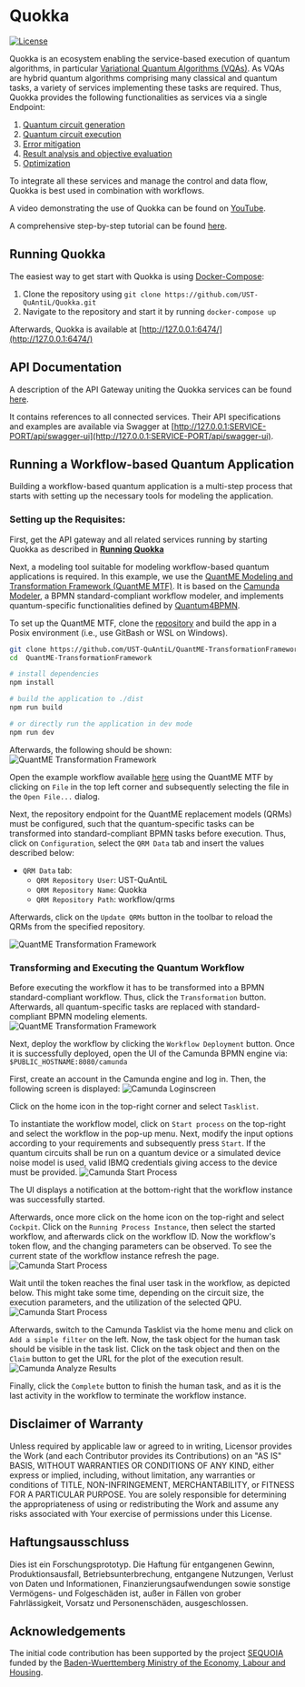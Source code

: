 # Quokka
[![License](https://img.shields.io/badge/License-Apache%202.0-blue.svg)](https://opensource.org/licenses/Apache-2.0)

Quokka is an ecosystem enabling the service-based execution of quantum algorithms, in particular [Variational Quantum Algorithms (VQAs)](https://www.nature.com/articles/s42254-021-00348-9).
As VQAs are hybrid quantum algorithms comprising many classical and quantum tasks, a variety of services implementing these tasks are required.
Thus, Quokka provides the following functionalities as services via a single Endpoint:
1. [Quantum circuit generation](https://github.com/UST-QuAntiL/quantum-circuit-generator)
2. [Quantum circuit execution](./services/execution-service)
3. [Error mitigation](https://github.com/UST-QuAntiL/error-mitigation-service)
4. [Result analysis and objective evaluation](https://github.com/UST-QuAntiL/objective-evaluation-service)
5. [Optimization](./services/optimization-service)

To integrate all these services and manage the control and data flow, Quokka is best used in combination with workflows.

A video demonstrating the use of Quokka can be found on [YouTube](https://www.youtube.com/watch?v=VQUz9Sj1r4M).

A comprehensive step-by-step tutorial can be found [here](#running-a-workflow-based-quantum-application).

## Running Quokka

The easiest way to get start with Quokka is using [Docker-Compose](https://docs.docker.com/compose/): 

1. Clone the repository using ``git clone https://github.com/UST-QuAntiL/Quokka.git``
2. Navigate to the repository and start it by running ``docker-compose up``

Afterwards, Quokka is available at [http://127.0.0.1:6474/](http://127.0.0.1:6474/)

## API Documentation

A description of the API Gateway uniting the Quokka services can be found [here](https://github.com/UST-QuAntiL/Quokka-Gateway).

It contains references to all connected services. 
Their API specifications and examples are available via Swagger at [http://127.0.0.1:SERVICE-PORT/api/swagger-ui](http://127.0.0.1:SERVICE-PORT/api/swagger-ui).

## Running a Workflow-based Quantum Application

Building a workflow-based quantum application is a multi-step process that starts with setting up the necessary tools for modeling the application.

### Setting up the Requisites:

First, get the API gateway and all related services running by starting Quokka as described in [**Running Quokka**](#running-quokka)

Next, a modeling tool suitable for modeling workflow-based quantum applications is required.
In this example, we use the [QuantME Modeling and Transformation Framework (QuantME MTF)](https://github.com/UST-QuAntiL/QuantME-TransformationFramework).
It is based on the [Camunda Modeler](https://camunda.com/platform/modeler/), a BPMN standard-compliant workflow modeler, and implements quantum-specific functionalities defined by [Quantum4BPMN](https://github.com/UST-QuAntiL/QuantME-Quantum4BPMN).

To set up the QuantME MTF, clone the [repository](https://github.com/UST-QuAntiL/QuantME-TransformationFramework) and build the app in a Posix environment (i.e., use GitBash or WSL on Windows).

```sh
git clone https://github.com/UST-QuAntiL/QuantME-TransformationFramework.git
cd  QuantME-TransformationFramework

# install dependencies
npm install

# build the application to ./dist
npm run build

# or directly run the application in dev mode
npm run dev
```

Afterwards, the following should be shown:
![QuantME Transformation Framework](./docs/modeler-after-build.png)

Open the example workflow available [here](./workflow/vqa_workflow_example.bpmn) using the QuantME MTF by clicking on ``File`` in the top left corner and subsequently selecting the file in the ``Open File...`` dialog.

Next, the repository endpoint for the QuantME replacement models (QRMs) must be configured, such that the quantum-specific tasks can be transformed into standard-compliant BPMN tasks before execution.
Thus, click on ``Configuration``, select the ``QRM Data`` tab and insert the values described below:
* ``QRM Data`` tab:
    * ``QRM Repository User``: UST-QuAntiL
    * ``QRM Repository Name``: Quokka
    * ``QRM Repository Path``: workflow/qrms

Afterwards, click on the ``Update QRMs`` button in the toolbar to reload the QRMs from the specified repository.

![QuantME Transformation Framework](./docs/modeler-configuration.png)

### Transforming and Executing the Quantum Workflow

Before executing the workflow it has to be transformed into a BPMN standard-compliant workflow.
Thus, click the ``Transformation`` button.
Afterwards, all quantum-specific tasks are replaced with standard-compliant BPMN modeling elements.
![QuantME Transformation Framework](./docs/modeler-transformation.png)

Next, deploy the workflow by clicking the ``Workflow Deployment`` button.
Once it is successfully deployed, open the UI of the Camunda BPMN engine via: ``$PUBLIC_HOSTNAME:8080/camunda``

First, create an account in the Camunda engine and log in. Then, the following screen is displayed:
![Camunda Loginscreen](./docs/camunda-loginscreen.png)

Click on the home icon in the top-right corner and select ``Tasklist``.

To instantiate the workflow model, click on ``Start process`` on the top-right and select the workflow in the pop-up menu.
Next, modify the input options according to your requirements and subsequently press ``Start``.
If the quantum circuits shall be run on a quantum device or a simulated device noise model is used, valid IBMQ credentials giving access to the device must be provided.
![Camunda Start Process](./docs/camunda-startprocess.png)

The UI displays a notification at the bottom-right that the workflow instance was successfully started.

Afterwards, once more click on the home icon on the top-right and select ``Cockpit``.
Click on the ``Running Process Instance``, then select the started workflow, and afterwards click on the workflow ID. 
Now the workflow's token flow, and the changing parameters can be observed. 
To see the current state of the workflow instance refresh the page.
![Camunda Start Process](./docs/camunda-wfoverview.png)

Wait until the token reaches the final user task in the workflow, as depicted below. 
This might take some time, depending on the circuit size, the execution parameters, and the utilization of the selected QPU.
![Camunda Start Process](./docs/camunda-processfinished.png)

Afterwards, switch to the Camunda Tasklist via the home menu and click on ``Add a simple filter`` on the left.
Now, the task object for the human task should be visible in the task list. Click on the task object and then on the ``Claim`` button to get the URL for the plot of the execution result.
![Camunda Analyze Results](./docs/camunda-analyzeresults.png)

Finally, click the ``Complete`` button to finish the human task, and as it is the last activity in the workflow to terminate the workflow instance.

## Disclaimer of Warranty
Unless required by applicable law or agreed to in writing, Licensor provides the Work (and each Contributor provides its Contributions) on an "AS IS" BASIS, WITHOUT WARRANTIES OR CONDITIONS OF ANY KIND, either express or implied, including, without limitation, any warranties or conditions of TITLE, NON-INFRINGEMENT, MERCHANTABILITY, or FITNESS FOR A PARTICULAR PURPOSE. You are solely responsible for determining the appropriateness of using or redistributing the Work and assume any risks associated with Your exercise of permissions under this License.

## Haftungsausschluss
Dies ist ein Forschungsprototyp. Die Haftung für entgangenen Gewinn, Produktionsausfall, Betriebsunterbrechung, entgangene Nutzungen, Verlust von Daten und Informationen, Finanzierungsaufwendungen sowie sonstige Vermögens- und Folgeschäden ist, außer in Fällen von grober Fahrlässigkeit, Vorsatz und Personenschäden, ausgeschlossen.

## Acknowledgements
The initial code contribution has been supported by the project [SEQUOIA](https://www.iaas.uni-stuttgart.de/forschung/projekte/sequoia/) funded by the [Baden-Wuerttemberg Ministry of the Economy, Labour and Housing](https://wm.baden-wuerttemberg.de/).